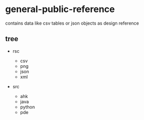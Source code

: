 general-public-reference
===
contains data like csv tables or json objects as design reference


## tree

- rsc
   - csv
   - png
   - json
   - xml
 
- src
   - ahk
   - java
   - python
   - pde
